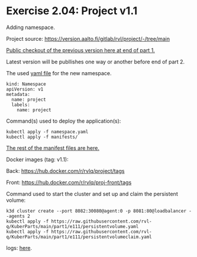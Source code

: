 # Exercise 2.04: Project v1.1

Adding namespace.

Project source: https://version.aalto.fi/gitlab/rvl/project/-/tree/main

[Public checkout of the previous version here at end of part 1.](../../part1/e113/Project.v0.7/)

Latest version will be publlishes one way or another before end of part 2.

The used [yaml file](namespace.yaml) for the new namespace.
```
kind: Namespace
apiVersion: v1
metadata:
  name: project
  labels:
    name: project
```

Command(s) used to deploy the application(s):
```
kubectl apply -f namespace.yaml
kubectl apply -f manifests/
```

[The rest of the manifest files are here.](./manifests/)


Docker images (tag: v1.1):

Back: https://hub.docker.com/r/rvlq/project/tags

Front: https://hub.docker.com/r/rvlq/proj-front/tags

Command used to start the cluster and set up and claim the persistent volume:
```
k3d cluster create --port 8082:30080@agent:0 -p 8081:80@loadbalancer --agents 2
kubectl apply -f https://raw.githubusercontent.com/rvl-q/KuberParts/main/part1/e111/persistentvolume.yaml
kubectl apply -f https://raw.githubusercontent.com/rvl-q/KuberParts/main/part1/e111/persistentvolumeclaim.yaml
```


logs:
[here](./e204.txt).
